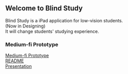 ## Welcome to Blind Study

Blind Study is a iPad application for low-vision students.<br>
(Now in Designing)<br>
It will change students' studying experience.<br>

### Medium-fi Prototype

<a href="https://marvelapp.com/487fjb2">Medium-fi Prototype</a><br>
<a href="https://drive.google.com/file/d/1_CDLuGSSWm2gqj4kOkR7eL2CS3lcTJA0/view?usp=sharing">README</a><br>
<a href="https://drive.google.com/file/d/1hUD8tXaLknEUIfkeiYne8jO2TYD6Nmzq/view?usp=sharing">Presentation</a><br>
